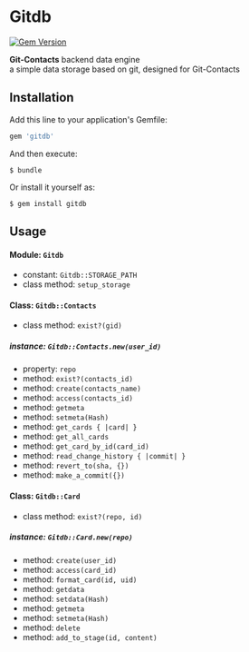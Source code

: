 # Gitdb

[![Gem Version](https://badge.fury.io/rb/gitdb.svg)](http://badge.fury.io/rb/gitdb)

**Git-Contacts** backend data engine  
a simple data storage based on git, designed for Git-Contacts

## Installation

Add this line to your application's Gemfile:

```ruby
gem 'gitdb'
```

And then execute:

    $ bundle

Or install it yourself as:

    $ gem install gitdb

## Usage

#### Module: `Gitdb`

+ constant: `Gitdb::STORAGE_PATH`
+ class method: `setup_storage`

#### Class: `Gitdb::Contacts`

+ class method: `exist?(gid)`

##### instance: `Gitdb::Contacts.new(user_id)`

+ property: `repo`
+ method: `exist?(contacts_id)`
+ method: `create(contacts_name)`
+ method: `access(contacts_id)`
+ method: `getmeta`
+ method: `setmeta(Hash)`
+ method: `get_cards { |card| }`
+ method: `get_all_cards`
+ method: `get_card_by_id(card_id)`
+ method: `read_change_history { |commit| }`
+ method: `revert_to(sha, {})`
+ method: `make_a_commit({})`

#### Class: `Gitdb::Card`

+ class method: `exist?(repo, id)`

##### instance: `Gitdb::Card.new(repo)`

+ method: `create(user_id)`
+ method: `access(card_id)`
+ method: `format_card(id, uid)`
+ method: `getdata`
+ method: `setdata(Hash)`
+ method: `getmeta`
+ method: `setmeta(Hash)`
+ method: `delete`
+ method: `add_to_stage(id, content)`
